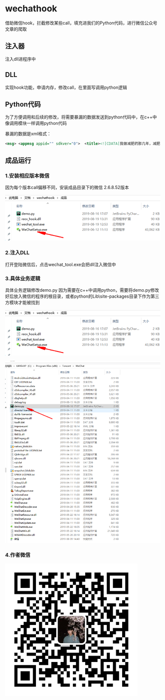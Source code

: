 ﻿# wechathook
借助微信hook，拦截修改某些call，填充进我们的Python代码，进行微信公众号文章的爬取

## 注入器
注入dll进程序中

## DLL
实现hook功能，申请内存，修改call，在里面写调用python逻辑

## Python代码
为了方便调用和后续的修改，将需要暴漏的数据发送到python代码中，在c++中像调用模块一样调用python代码

暴漏的数据是xml格式：

```xml
<msg> <appmsg appid="" sdkver="0"> 	<title><![CDATA[我做减肥药那几年，减肥药行业内的惊人内幕]]></title> 	<des><![CDATA[今天在这里写这个文章，只是想给自己的过去告个别，也给后人一个警醒。]]></des> 	<action></action> 	<type>5</type> 	<showtype>1</showtype>     <soundtype>0</soundtype> 	<content><![CDATA[]]></content> 	<contentattr>0</contentattr> 	<url><![CDATA[http://mp.weixin.qq.com/s?__biz=MzU4ODAwNDg1MA==&mid=100000311&idx=1&sn=5537be62b5537a195f52f350bd947b16&chksm=7de22eaa4a95a7bca1c3b7c46ad18b23d5153b4dd0649d74941a68324faff83598ee1758ae61&scene=0#rd]]></url> 	<lowurl><![CDATA[]]></lowurl> 	<appattach> 		<totallen>0</totallen> 		<attachid></attachid> 		<fileext></fileext> 		<cdnthumburl><![CDATA[]]></cdnthumburl> 		<cdnthumbaeskey><![CDATA[]]></cdnthumbaeskey> 		<aeskey><![CDATA[]]></aeskey> 	</appattach> 	<extinfo></extinfo> 	<sourceusername><![CDATA[]]></sourceusername> 	<sourcedisplayname><![CDATA[]]></sourcedisplayname> 	<mmreader> 		<category type="20" count="1"> 			<name><![CDATA[聚财青年会]]></name> 			<topnew> 				<cover><![CDATA[http://mmbiz.qpic.cn/mmbiz_jpg/HR4f0zb1p6zqSHeHNwPyX2q5ezXmu48MSoCuwoNyuXl43JuAYOnslw63tb9cficf0q8dWhMObZ2hGibzIiaeAFTCA/640?wxtype=jpeg&wxfrom=0]]></cover> 				<width>0</width> 				<height>0</height> 				<digest><![CDATA[今天在这里写这个文章，只是想给自己的过去告个别，也给后人一个警醒。]]></digest> 			</topnew> 				<item> 	<itemshowtype>0</itemshowtype> 	<title><![CDATA[我做减肥药那几年，减肥药行业内的惊人内幕]]></title> 	<url><![CDATA[http://mp.weixin.qq.com/s?__biz=MzU4ODAwNDg1MA==&mid=100000311&idx=1&sn=5537be62b5537a195f52f350bd947b16&chksm=7de22eaa4a95a7bca1c3b7c46ad18b23d5153b4dd0649d74941a68324faff83598ee1758ae61&scene=0#rd]]></url> 	<shorturl><![CDATA[]]></shorturl> 	<longurl><![CDATA[]]></longurl> 	<pub_time>1512121242</pub_time> 	<cover><![CDATA[http://mmbiz.qpic.cn/mmbiz_jpg/HR4f0zb1p6zqSHeHNwPyX2q5ezXmu48MSoCuwoNyuXl43JuAYOnslw63tb9cficf0q8dWhMObZ2hGibzIiaeAFTCA/640?wxtype=jpeg&wxfrom=0|0|0]]></cover> 	<tweetid></tweetid> 	<digest><![CDATA[今天在这里写这个文章，只是想给自己的过去告个别，也给后人一个警醒。]]></digest> 	<fileid>100000310</fileid> 	<sources> 	<source> 	<name><![CDATA[聚财青年会]]></name> 	</source> 	</sources> 	<styles></styles>	<native_url></native_url>    <del_flag>0</del_flag>     <contentattr>0</contentattr>     <play_length>0</play_length> 	<play_url></play_url> 	<player><![CDATA[]]></player> 	<template_op_type>0</template_op_type> 	<weapp_username><![CDATA[]]></weapp_username> 	<weapp_path><![CDATA[]]></weapp_path> 	<weapp_version>0</weapp_version> 	<weapp_state>0</weapp_state>     <music_source>0</music_source>     <pic_num>0</pic_num> 	</item> 		</category> 		<publisher> 			<username><![CDATA[gh_3c021a4b8e86]]></username> 			<nickname><![CDATA[聚财青年会]]></nickname> 		</publisher> 		<template_header></template_header> 		<template_detail></template_detail> 	    <forbid_forward>0</forbid_forward> 	</mmreader> 	<thumburl><![CDATA[http://mmbiz.qpic.cn/mmbiz_jpg/HR4f0zb1p6zqSHeHNwPyX2q5ezXmu48MSoCuwoNyuXl43JuAYOnslw63tb9cficf0q8dWhMObZ2hGibzIiaeAFTCA/640?wxtype=jpeg&wxfrom=0]]></thumburl> 	                               	 </appmsg><fromusername><![CDATA[gh_3c021a4b8e86]]></fromusername><appinfo><version>0</version><appname><![CDATA[聚财青年会]]></appname><isforceupdate>1</isforceupdate></appinfo></msg>
```

## 成品运行

### 1.安装相应版本微信

因为每个版本call偏移不同，安装成品目录下的微信 2.6.8.52版本

![360截图176511258798101](imgs\360截图176511258798101.png)

### 2.注入DLL

打开登陆微信后，点击wechat_tool.exe会把dll注入微信中



### 3.具体业务逻辑

具体业务逻辑修改demo.py 因为需要在c++中调用python，需要将demo.py修改好后放入微信的程序的根目录，或者python的Lib\site-packages目录下作为第三方模块才能被找到

![360截图176511258798101](imgs\360截图176511258798101.png)

![360截图18940510448689](imgs\360截图18940510448689.png)

### 4.作者微信

![85f974b50670fd2c57336111114380f](imgs\85f974b50670fd2c57336111114380f.jpg)